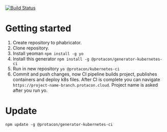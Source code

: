 [![Build Status](https://travis-ci.org/protacon/generator-kubernetes-ci.svg?branch=master)](https://travis-ci.org/protacon/generator-kubernetes-ci)

# Getting started
1. Create repository to phabricator.
2. Clone repository.
3. Install yeoman `npm install -g yo`
3. Install this generator `npm install -g @protacon/generator-kubernetes-ci`
4. Run in new repository `yo @protacon/kubernetes-ci`
5. Commit and push changes, now CI pipeline builds project, publishes containers and deploy k8s files. After CI is complete you can navigate `https://project-name-branch.protacon.cloud`. Project name is asked after you run yo.

# Update
`npm update -g @protacon/generator-kubernetes-ci`
